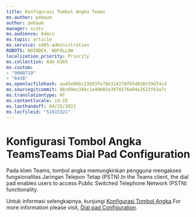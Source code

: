 ```yaml
---
title: Konfigurasi Tombol Angka Teams
ms.author: pebaum
author: pebaum
manager: scotv
ms.audience: Admin
ms.topic: article
ms.service: o365-administration
ROBOTS: NOINDEX, NOFOLLOW
localization_priority: Priority
ms.collection: Adm_O365
ms.custom:
- "9000719"
- "6438"
ms.openlocfilehash: aa45e8bbc13b93fe78e314276f654838c59df4c4
ms.sourcegitcommit: 8bc60ec34bc1e40685e3976576e04a2623f63a7c
ms.translationtype: HT
ms.contentlocale: id-ID
ms.lasthandoff: 04/15/2021
ms.locfileid: "51815321"
---
```

# <a name="teams-dial-pad-configuration"></a><span data-ttu-id="be1f1-102">Konfigurasi Tombol Angka Teams</span><span class="sxs-lookup"><span data-stu-id="be1f1-102">Teams Dial Pad Configuration</span></span>

<span data-ttu-id="be1f1-103">Pada klien Teams, tombol angka memungkinkan pengguna mengakses fungsionalitas Jaringan Telepon Tetap (PSTN).</span><span class="sxs-lookup"><span data-stu-id="be1f1-103">In the Teams client, the dial pad enables users to access Public Switched Telephone Network (PSTN) functionality.</span></span>  

<span data-ttu-id="be1f1-104">Untuk informasi selengkapnya, kunjungi [Konfigurasi Tombol Angka](https://docs.microsoft.com/microsoftteams/dial-pad-configuration).</span><span class="sxs-lookup"><span data-stu-id="be1f1-104">For more information please visit, [Dial pad Configuration](https://docs.microsoft.com/microsoftteams/dial-pad-configuration).</span></span>
